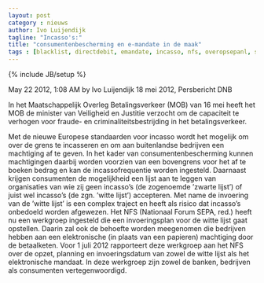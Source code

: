 ```yaml
---
layout: post
category : nieuws
author: Ivo Luijendijk
tagline: "Incasso's:"
title: "consumentenbescherming en e-mandate in de maak"
tags : [blacklist, directdebit, emandate, incasso, nfs, overopsepanl, sepa, whitelist]
---
```

{% include JB/setup %}

May 22 2012, 1:08 AM  by Ivo Luijendijk
18 mei 2012, Persbericht DNB

In het Maatschappelijk Overleg Betalingsverkeer (MOB) van 16 mei heeft het MOB de minister van Veiligheid en Justitie
verzocht om de capaciteit te verhogen voor fraude- en criminaliteitsbestrijding in het betalingsverkeer.

Met de nieuwe Europese standaarden voor incasso wordt het mogelijk om over de grens te incasseren en om aan
buitenlandse bedrijven een machtiging af te geven. In het kader van consumentenbescherming kunnen machtigingen daarbij
worden voorzien van een bovengrens voor het af te boeken bedrag en kan de incassofrequentie worden ingesteld.
Daarnaast krijgen consumenten de mogelijkheid een lijst aan te leggen van organisaties van wie zij geen incasso’s
(de zogenoemde ’zwarte lijst’) of juist wel incasso’s (de zgn. ’witte lijst’) accepteren. Met name de invoering van
de ’witte lijst’ is een complex traject en heeft als risico dat incasso’s onbedoeld worden afgewezen. Het
NFS (Nationaal Forum SEPA, red.) heeft nu een werkgroep ingesteld die een invoeringsplan voor de witte lijst
gaat opstellen. Daarin zal ook de behoefte worden meegenomen die bedrijven hebben aan een elektronische
(in plaats van een papieren) machtiging door de betaalketen. Voor 1 juli 2012 rapporteert deze werkgroep aan het NFS
over de opzet, planning en invoeringsdatum van zowel de witte lijst als het elektronische mandaat. In deze werkgroep
zijn zowel de banken, bedrijven als consumenten vertegenwoordigd.
